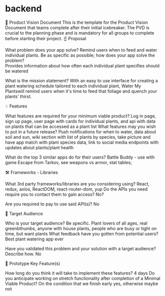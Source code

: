 # backend

👀 Product Vision Document
This is the template for the Product Vision Document that teams complete after their initial icebreaker. The PVD is crucial to the planning phase and is mandatory for all groups to complete before starting their project.
☝️ Proposal

What problem does your app solve?
	Remind users when to feed and water individual plants.
Be as specific as possible; how does your app solve the problem?\
Provides information about how often each individual plant specifies should be watered

What is the mission statement?
With an easy to use interface for creating a plant watering schedule tailored to each individual plant, Water My Plantswill remind users when it's time to feed that foliage and quench your plants' thirst.

💡 Features

What features are required for your minimum viable product?
Log in page, sign up page, user page with cards for individual plants, and api with data on plants that can be accessed as a plant list
What features may you wish to put in a future release?
Push notifications for when to water, data about soil and sun, wiki section with list of plants by species, take picture and have app match with plant species data, link to social media endpoints with updates about plants/plant health

What do the top 3 similar apps do for their users?
Battle Buddy - use with game Escape from Tarkov, see weapons vs armor, stat tables;

🛠 Frameworks - Libraries

What 3rd party frameworks/libraries are you considering using?
React, redux, axios, ReactDOM, react-router-dom, yup
Do the APIs you need require you to contact them to gain access?
No?

Are you required to pay to use said API(s)?
No

🎯 Target Audience

Who is your target audience? Be specific.
	Plant lovers of all ages, real greenbthumbs, anyone with house plants, people who are busy or tight on time, but want plants
What feedback have you gotten from potential users?
Best plant watering app ever

Have you validated this problem and your solution with a target audience? Describe how.
No



🔑 Prototype Key Feature(s)

How long do you think it will take to implement these features?
	4 days
Do you anticipate working on stretch functionality after completion of a Minimal Viable Product?
	On the condition that we finish early yes, otherwise maybe not
